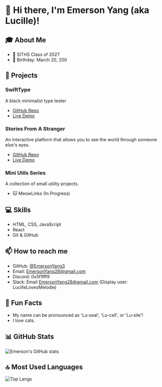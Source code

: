 # 👋 Hi there, I'm Emerson Yang (aka Lucille)!

## 🎓 About Me
- 🏫 SITHS Class of 2027
- 🎂 Birthday: March 20, 200

## 🚀 Projects

### SwiftType
A black minimalist type tester
- [GitHub Repo](https://github.com/EmersonYang3/SwiftType)
- [Live Demo](https://lucilleswifttype.netlify.app)

### Stories From A Stranger
An interactive platform that allows you to see the world through someone else's eyes.
- [GitHub Repo](https://github.com/EmersonYang3/StoriesFromAStranger)
- [Live Demo](https://storiesfromastranger.netlify.app)

### Mini Utils Series
A collection of small utility projects.
- 🐱 MeowLinks (In Progress)

## 💻 Skills
- HTML, CSS, JavaScript
- React
- Git & GitHub

## 📫 How to reach me
- GitHub: [@EmersonYang3](https://github.com/EmersonYang3)
- Email: [EmersonYang28@gmail.com](mailto:EmersonYang28@gmail.com)
- Discord: 0x5f1fff9
- Slack: Email EmersonYang28@gmail.com (Display user: LucilleLovesMelodie)

## 🎉 Fun Facts
- My name can be pronounced as 'Lu-seal', 'Lu-cell', or 'Lu-sile'!
- I love cats.

## 📊 GitHub Stats
![Emerson's GitHub stats](https://github-readme-stats.vercel.app/api?username=EmersonYang3&show_icons=true&theme=radical)

## 🔝 Most Used Languages
![Top Langs](https://github-readme-stats.vercel.app/api/top-langs/?username=EmersonYang3&layout=compact&theme=radical)
